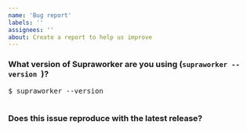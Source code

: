 ```yaml
---
name: 'Bug report'
labels: ''
assignees: ''
about: Create a report to help us improve
---
```



<!-- Please answer these questions before submitting your issue. Thanks! -->

### What version of Supraworker are you using (`supraworker --version `)?

<pre>
$ supraworker --version

</pre>

### Does this issue reproduce with the latest release?

